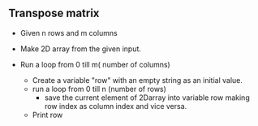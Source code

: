 ## Transpose matrix

- Given n rows and m columns

- Make 2D array from the given input.

- Run a loop from 0 till m( number of columns)

  - Create a variable "row" with an empty string as an initial value.
  - run a loop from 0 till n (number of rows)
    - save the current element of 2Darray into variable row making row index as column index and vice versa.
  - Print row

  ​

